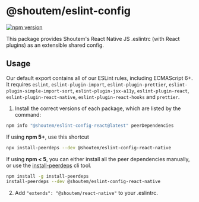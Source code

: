 # @shoutem/eslint-config

[![npm version](https://badge.fury.io/js/@shoutem%2Feslint-config-react-native.svg)](https://badge.fury.io/js/@shoutem%2Feslint-config-react-native)

This package provides Shoutem's React Native JS .eslintrc (with React plugins) as an extensible shared config.

## Usage

Our default export contains all of our ESLint rules, including ECMAScript 6+. It requires `eslint`, `eslint-plugin-import`, `eslint-plugin-prettier`, `eslint-plugin-simple-import-sort`, `eslint-plugin-jsx-a11y`, `eslint-plugin-react`, `eslint-plugin-react-native`, `eslint-plugin-react-hooks` and `prettier`.

1. Install the correct versions of each package, which are listed by the command:

```sh
npm info "@shoutem/eslint-config-react@latest" peerDependencies
```

If using **npm 5+**, use this shortcut

```sh
npx install-peerdeps --dev @shoutem/eslint-config-react-native
```

If using **npm < 5**, you can either install all the peer dependencies manually, or use the [install-peerdeps](https://github.com/nathanhleung/install-peerdeps) cli tool.

```sh
npm install -g install-peerdeps
install-peerdeps --dev @shoutem/eslint-config-react-native
```

2. Add `"extends": "@shoutem/react-native"` to your .eslintrc.
